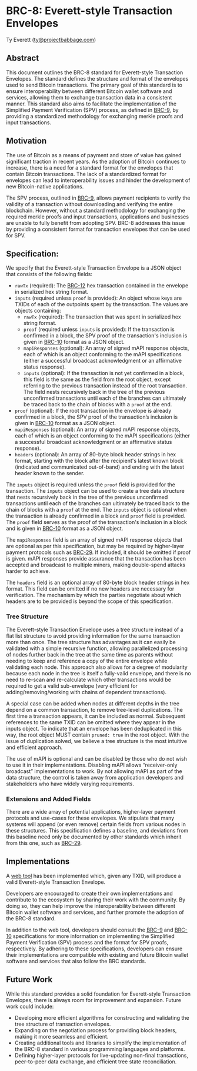 # BRC-8: Everett-style Transaction Envelopes

Ty Everett (ty@projectbabbage.com)

## Abstract

This document outlines the BRC-8 standard for Everett-style Transaction Envelopes. The standard defines the structure and format of the envelopes used to send Bitcoin transactions. The primary goal of this standard is to ensure interoperability between different Bitcoin wallet software and services, allowing them to exchange transaction data in a consistent manner. This standard also aims to facilitate the implementation of the Simplified Payment Verification (SPV) process, as defined in [BRC-9](./0009.md), by providing a standardized methodology for exchanging merkle proofs and input transactions.

## Motivation

The use of Bitcoin as a means of payment and store of value has gained significant traction in recent years. As the adoption of Bitcoin continues to increase, there is a need for a standard format for the envelopes that contain Bitcoin transactions. The lack of a standardized format for envelopes can lead to interoperability issues and hinder the development of new Bitcoin-native applications.

The SPV process, outlined in [BRC-9](./0009.md), allows payment recipients to verify the validity of a transaction without downloading and verifying the entire blockchain. However, without a standard methodology for exchanging the required merkle proofs and input transactions, applications and businesses are unable to fully benefit from adopting SPV. BRC-8 addresses this issue by providing a consistent format for transaction envelopes that can be used for SPV.

## Specification:

We specify that the Everett-style Transaction Envelope is a JSON object that consists of the following fields:

- `rawTx` (required): The [BRC-12](./0012.md) hex transaction contained in the envelope in serialized hex string format.
- `inputs` (required unless `proof` is provided): An object whose keys are TXIDs of each of the outpoints spent by the transaction. The values are objects containing:
  - `rawTx` (required): The transaction that was spent in serialized hex string format.
  - `proof` (required unless `inputs` is provided): If the transaction is confirmed in a block, the SPV proof of the transaction's inclusion is given in [BRC-10](./0010.md) format as a JSON object.
  - `mapiResponses` (optional): An array of signed mAPI response objects, each of which is an object conforming to the mAPI specifications (either a successful broadcast acknowledgment or an affirmative status response).
  - `inputs` (optional): If the transaction is not yet confirmed in a block, this field is the same as the field from the root object, except referring to the previous transaction instead of the root transaction. The field nests recursively back in the tree of the previous unconfirmed transactions until each of the branches can ultimately be traced back to the chain of blocks with a `proof` at the end.
- `proof` (optional): If the root transaction in the envelope is already confirmed in a block, the SPV proof of the transaction’s inclusion is given in [BRC-10](./0010.md) format as a JSON object.
- `mapiResponses` (optional): An array of signed mAPI response objects, each of which is an object conforming to the mAPI specifications (either a successful broadcast acknowledgment or an affirmative status response).
- `headers` (optional): An array of 80-byte block header strings in hex format, starting with the block after the recipient's latest known block (indicated and communicated out-of-band) and ending with the latest header known to the sender.

The `inputs` object is required unless the `proof` field is provided for the transaction. The `inputs` object can be used to create a tree data structure that nests recursively back in the tree of the previous unconfirmed transactions until each of the branches can ultimately be traced back to the chain of blocks with a `proof` at the end. The `inputs` object is optional when the transaction is already confirmed in a block and `proof` field is provided. The `proof` field serves as the proof of the transaction's inclusion in a block and is given in [BRC-10](./0010.md) format as a JSON object.

The `mapiResponses` field is an array of signed mAPI response objects that are optional as per this specification, but may be required by higher-layer payment protocols such as [BRC-29](../payments/0029.md). If included, it should be omitted if proof is given. mAPI responses provide assurance that the transaction has been accepted and broadcast to multiple miners, making double-spend attacks harder to achieve.

The `headers` field is an optional array of 80-byte block header strings in hex format. This field can be omitted if no new headers are necessary for verification. The mechanism by which the parties negotiate about which headers are to be provided is beyond the scope of this specification.

### Tree Structure

The Everett-style Transaction Envelope uses a tree structure instead of a flat list structure to avoid providing information for the same transaction more than once. The tree structure has advantages as it can easily be validated with a simple recursive function, allowing parallelized processing of nodes further back in the tree at the same time as parents without needing to keep and reference a copy of the entire envelope while validating each node. This approach also allows for a degree of modularity because each node in the tree is itself a fully-valid envelope, and there is no need to re-scan and re-calculate which other transactions would be required to get a valid sub-envelope (very efficient for adding/removing/working with chains of dependent transactions).

A special case can be added when nodes at different depths in the tree depend on a common transaction, to remove tree-level duplications. The first time a transaction appears, it can be included as normal. Subsequent references to the same TXID can be omitted where they appear in the inputs object. To indicate that an envelope has been deduplicated in this way, the root object MUST contain `pruned: true` in the root object. With the issue of duplication solved, we believe a tree structure is the most intuitive and efficient approach.

The use of mAPI is optional and can be disabled by those who do not wish to use it in their implementations. Disabling mAPI allows “receiver-only broadcast” implementations to work. By not allowing mAPI as part of the data structure, the control is taken away from application developers and stakeholders who have widely varying requirements.

### Extensions and Added Fields

There are a wide array of potential applications, higher-layer payment protocols and use-cases for these envelopes. We stipulate that many systems will append (or even remove) certain fields from various nodes in these structures. This specification defines a baseline, and deviations from this baseline need only be documented by other standards which inherit from this one, such as [BRC-29](../payments/0029.md).

## Implementations

A [web tool](https://hashwrap.babbage.systems) has been implemented which, given any TXID, will produce a valid Everett-style Transaction Envelope.

Developers are encouraged to create their own implementations and contribute to the ecosystem by sharing their work with the community. By doing so, they can help improve the interoperability between different Bitcoin wallet software and services, and further promote the adoption of the BRC-8 standard.

In addition to the web tool, developers should consult the [BRC-9](./0009.md) and [BRC-10](./0010.md) specifications for more information on implementing the Simplified Payment Verification (SPV) process and the format for SPV proofs, respectively. By adhering to these specifications, developers can ensure their implementations are compatible with existing and future Bitcoin wallet software and services that also follow the BRC standards.

## Future Work

While this standard provides a solid foundation for Everett-style Transaction Envelopes, there is always room for improvement and expansion. Future work could include:

- Developing more efficient algorithms for constructing and validating the tree structure of transaction envelopes.
- Expanding on the negotiation process for providing block headers, making it more seamless and efficient.
- Creating additional tools and libraries to simplify the implementation of the BRC-8 standard in various programming languages and platforms.
- Defining higher-layer protocols for live-updating non-final transactions, peer-to-peer data exchange, and efficient tree state reconciliation.
